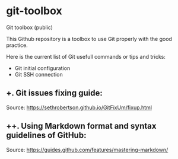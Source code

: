 # git-toolbox
Git toolbox (public)

This Github repository is a toolbox to use Git properly with the good practice. 

Here is the current list of Git usefull commands or tips and tricks:

* Git initial configuration
* Git SSH connection

## +. Git issues fixing guide:

Source: https://sethrobertson.github.io/GitFixUm/fixup.html

## ++. Using Markdown format and syntax guidelines of GitHub:

Source: https://guides.github.com/features/mastering-markdown/
